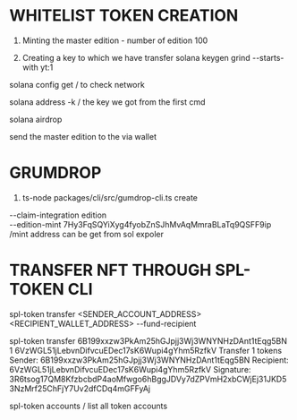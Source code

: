 # WHITELIST TOKEN CREATION
1. Minting the master edition  - number of edition 100

2. Creating a key to which we have transfer
solana keygen grind --starts-with yt:1 

solana config get / to check network

solana address -k <KEYGEN> / the key we got from the first cmd

solana airdrop <KEYGEN>

send the master edition to the <KEYGEN> via wallet

# GRUMDROP

1. ts-node packages/cli/src/gumdrop-cli.ts create 

--claim-integration edition \
--edition-mint 7Hy3FqSQYiXyg4fyobZnSJhMvAqMmraBLaTq9QSFF9ip /mint address can be get from sol expoler


# TRANSFER NFT THROUGH SPL-TOKEN CLI

spl-token transfer <SENDER_ACCOUNT_ADDRESS> <AMOUNT> <RECIPIENT_WALLET_ADDRESS> --fund-recipient

 spl-token transfer 6B199xxzw3PkAm25hGJpjj3Wj3WNYNHzDAnt1tEqg5BN 1 6VzWGL51jLebvnDifvcuEDec17sK6Wupi4gYhm5RzfkV
Transfer 1 tokens
  Sender: 6B199xxzw3PkAm25hGJpjj3Wj3WNYNHzDAnt1tEqg5BN
  Recipient: 6VzWGL51jLebvnDifvcuEDec17sK6Wupi4gYhm5RzfkV
Signature: 3R6tsog17QM8KfzbcbdP4aoMfwgo6hBggJDVy7dZPVmH2xbCWjEj31JKD53NzMrf25ChFjY7Uv2dfCDq4mGFFyAj

spl-token accounts / list all token accounts
